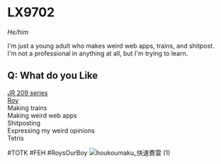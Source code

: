 # LX9702

*He/him*

I'm just a young adult who makes weird web apps, trains, and shitpost.<br>
I'm not a professional in anything at all, but I'm trying to learn.

## Q: What do you Like
[JR 209 series](https://en.wikipedia.org/wiki/209_series)<br>
[Roy](https://fireemblemwiki.org/wiki/Roy)<br>
Making trains<br>
Making weird web apps<br>
Shitposting<br>
Expressing my weird opinions<br>
Tetris<br>

#TOTK #FEH #RoysOurBoy
![houkoumaku_快速費雷 (1)](https://github.com/user-attachments/assets/a8c477ad-2132-4ad9-8755-8277f79aed02)
